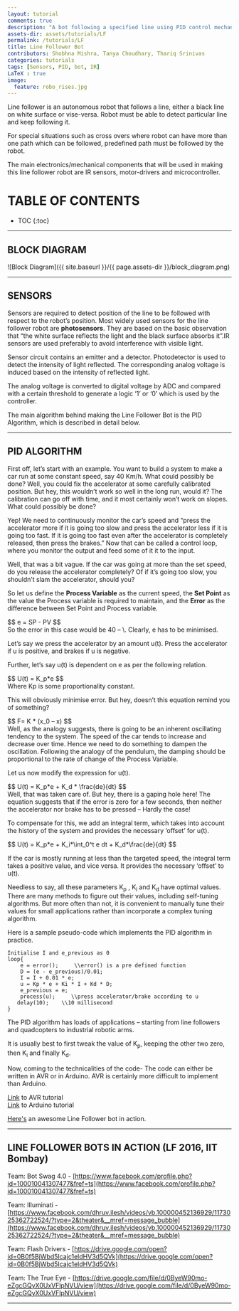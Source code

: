 ```yaml
---
layout: tutorial
comments: true
description: "A bot following a specified line using PID control mechanism"
assets-dir: assets/tutorials/LF
permalink: /tutorials/LF
title: Line Follower Bot
contributors: Shobhna Mishra, Tanya Choudhary, Thariq Srinivas
categories: tutorials
tags: [Sensors, PID, bot, IR]
LaTeX : true
image:
  feature: robo_rises.jpg
---
```


Line follower is an autonomous robot that follows a line, either a black line on white surface or vise-versa. Robot must be able to detect particular line and keep following it.

For special situations such as cross overs where robot can have more than one path which can be followed, predefined path must be followed by the robot.

The main electronics/mechanical components that will be used in making this line follower robot are IR sensors, motor-drivers and microcontroller. 

<h1>TABLE OF CONTENTS</h1>

* TOC
{:toc}
<hr>

## BLOCK DIAGRAM
![Block Diagram]({{ site.baseurl }}/{{ page.assets-dir }}/block_diagram.png)
<hr>

## SENSORS
Sensors are required to detect position of the line to be followed with respect to the robot’s position. Most widely used sensors for the line follower robot are __photosensors__. They are based on the basic observation that “the white surface reflects the light and the black surface absorbs it”.IR sensors are used preferably to avoid interference with visible light.

Sensor circuit contains an emitter and a detector. Photodetector is used to detect the intensity of light reflected. The corresponding analog voltage is induced based on the intensity of reflected light.

The analog voltage is converted to digital voltage by ADC and compared with a certain threshold to generate a logic ‘1’ or ‘0’ which is used by the controller.

The main algorithm behind making the Line Follower Bot is the PID Algorithm, which is described in detail below.
<hr>

## PID ALGORITHM
First off, let’s start with an example. You want to build a system to make a car run at some constant speed, say 40 Km/h. What could possibly be done? Well, you could fix the accelerator at some carefully calibrated position. But hey, this wouldn’t work so well in the long run, would it? The calibration can go off with time, and it most certainly won’t work on slopes. What could possibly be done?

Yep! We need to continuously monitor the car’s speed and “press the accelerator more if it is going too slow and press the accelerator less if it is going too fast. If it is going too fast even after the accelerator is completely released, then press the brakes.” Now that can be called a control loop, where you monitor the output and feed some of it it to the input.

Well, that was a bit vague. If the car was going at more than the set speed, do you release the accelerator completely? Of if it’s going too slow, you shouldn’t slam the accelerator, should you?

So let us define the **Process Variable** as the current speed, the **Set Point** as the value the Process variable is required to maintain, and the **Error** as the difference between Set Point and Process variable.

<div class="equation">
$$ 
e = SP - PV
$$
</div>
So the error in this case would be 40 – \<Current speed of the car\>. Clearly, e has to be minimised.

Let’s say we press the accelerator by an amount u(t). Press the accelerator if u is positive, and brakes if u is negative.

Further, let’s say u(t) is dependent on e as per the following relation.
<div class="equation">
$$
U(t) = K_p*e    
$$
</div>
Where Kp is some proportionality constant.

This will obviously minimise error. But hey, doesn’t this equation remind you of something?
<div class="equation">
$$
F= K * (x_0 – x)
$$
</div>
Well, as the analogy suggests, there is going to be an inherent oscillating tendency to the system. The speed of the car tends to increase and decrease over time. Hence we need to do something to dampen the oscillation. Following the analogy of the pendulum, the damping should be proportional to the rate of change of the Process Variable.

Let us now modify the expression for u(t).
<div class="equation">
$$
U(t) = K_p*e + K_d * \frac{de}{dt}
$$
</div>
Well, that was taken care of. But hey, there is a gaping hole here! The equation suggests that if the error is zero for a few seconds, then neither the accelerator nor brake has to be pressed – Hardly the case!

To compensate for this, we add an integral term, which takes into account the history of the system and provides the necessary ‘offset’ for u(t). 

<div class="equation">
	$$
	U(t) = K_p*e + K_i*\int_0^t e dt + K_d*\frac{de}{dt}
	$$
</div>

If the car is mostly running at less than the targeted speed, the integral term takes a positive value, and vice versa. It provides the necessary ‘offset’ to u(t).

Needless to say, all these parameters K<sub>p</sub> , K<sub>i</sub> and K<sub>d</sub> have optimal values. There are many methods to figure out their values, including self-tuning algorithms. But more often than not, it is convenient to manually tune their values for small applications rather than incorporate a complex tuning algorithm.

Here is a sample pseudo-code which implements the PID algorithm in practice.

	Initialise I and e_previous as 0
	loop{
		e = error();     \\error() is a pre defined function
		D = (e - e_previous)/0.01;
		I = I + 0.01 * e;​
		u = Kp * e + Ki * I + Kd * D;
		e_previous = e;
		process(u);     \\press accelerator/brake according to u
	​	delay(10);    \\10 millisecond	
	}  


The PID algorithm has loads of applications – starting from line followers and quadcopters to industrial robotic arms.

It is usually best to first tweak the value of K<sub>p</sub>, keeping the other two zero, then K<sub>i</sub> and finally K<sub>d</sub>.

Now, coming to the technicalities of the code- The code can either be written in AVR or in Arduino. AVR is certainly more difficult to implement than Arduino.

[Link](https://stab-iitb.org/electronics-club/tutorials/avr/) to AVR tutorial  
[Link](https://stab-iitb.org/electronics-club/tutorials/avr/) to Arduino tutorial

[Here's](https://www.facebook.com/electronicshub.org/videos/1100561919966374/?autoplay_reason=all_page_organic_allowed&video_container_type=0&video_creator_product_type=2&app_id=2392950137) an awesome Line Follower bot in action.
<hr>

## LINE FOLLOWER BOTS IN ACTION (LF 2016, IIT Bombay)
Team: Bot Swag 4.0 - [https://www.facebook.com/profile.php?id=100010041307477&fref=ts](https://www.facebook.com/profile.php?id=100010041307477&fref=ts)

Team: Illuminati - [https://www.facebook.com/dhruv.ilesh/videos/vb.100000452136929/1173025362722524/?type=2&theater&__mref=message_bubble](https://www.facebook.com/dhruv.ilesh/videos/vb.100000452136929/1173025362722524/?type=2&theater&__mref=message_bubble)

Team: Flash Drivers - [https://drive.google.com/open?id=0B0f5BjWbd5Icajc1eldHV3d5QVk](https://drive.google.com/open?id=0B0f5BjWbd5Icajc1eldHV3d5QVk)

Team: The True Eye - [https://drive.google.com/file/d/0ByeW90mo-eZgcGQyX0UxVFlpNVU/view](https://drive.google.com/file/d/0ByeW90mo-eZgcGQyX0UxVFlpNVU/view)  

----



